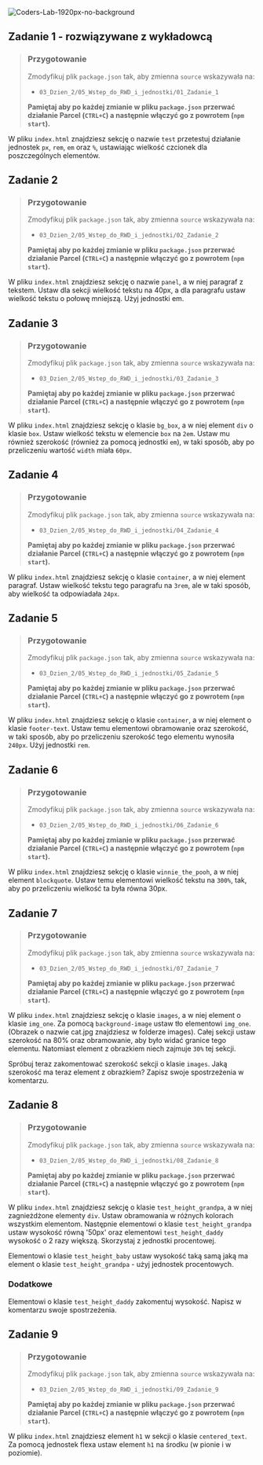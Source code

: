 ![Coders-Lab-1920px-no-background](https://user-images.githubusercontent.com/30623667/104709394-2cabee80-571f-11eb-9518-ea6a794e558e.png)


## Zadanie 1 - rozwiązywane z wykładowcą

> ### Przygotowanie
> Zmodyfikuj plik `package.json` tak, aby zmienna `source` wskazywała na:
> -  `03_Dzien_2/05_Wstep_do_RWD_i_jednostki/01_Zadanie_1`
>
> **Pamiętaj aby po każdej zmianie w pliku `package.json` przerwać działanie Parcel (`CTRL+C`) a następnie włączyć go z powrotem (`npm start`).**

W pliku `index.html` znajdziesz sekcję o nazwie `test` przetestuj działanie jednostek `px`, `rem`, `em` oraz `%`, ustawiając wielkość czcionek dla poszczególnych elementów.



## Zadanie 2 

> ### Przygotowanie
> Zmodyfikuj plik `package.json` tak, aby zmienna `source` wskazywała na:
> -  `03_Dzien_2/05_Wstep_do_RWD_i_jednostki/02_Zadanie_2`
>
> **Pamiętaj aby po każdej zmianie w pliku `package.json` przerwać działanie Parcel (`CTRL+C`) a następnie włączyć go z powrotem (`npm start`).**

W pliku `index.html` znajdziesz sekcję o nazwie `panel`, a w niej paragraf z tekstem.
Ustaw dla sekcji wielkość tekstu na 40px, a dla paragrafu ustaw wielkość tekstu o połowę mniejszą.
Użyj jednostki em.



## Zadanie 3

> ### Przygotowanie
> Zmodyfikuj plik `package.json` tak, aby zmienna `source` wskazywała na:
> -  `03_Dzien_2/05_Wstep_do_RWD_i_jednostki/03_Zadanie_3`
>
> **Pamiętaj aby po każdej zmianie w pliku `package.json` przerwać działanie Parcel (`CTRL+C`) a następnie włączyć go z powrotem (`npm start`).**

W pliku `index.html` znajdziesz sekcję o klasie `bg_box`, a w niej element `div` o klasie `box`.
Ustaw wielkość tekstu w elemencie `box` na `2em`. Ustaw mu również szerokość (również za pomocą jednostki `em`), w taki sposób,
aby po przeliczeniu wartość `width` miała `60px`.



## Zadanie 4

> ### Przygotowanie
> Zmodyfikuj plik `package.json` tak, aby zmienna `source` wskazywała na:
> -  `03_Dzien_2/05_Wstep_do_RWD_i_jednostki/04_Zadanie_4`
>
> **Pamiętaj aby po każdej zmianie w pliku `package.json` przerwać działanie Parcel (`CTRL+C`) a następnie włączyć go z powrotem (`npm start`).**

W pliku `index.html` znajdziesz sekcję o klasie `container`, a w niej element paragraf.
Ustaw wielkość tekstu tego paragrafu na `3rem`, ale w taki sposób, aby wielkość ta odpowiadała `24px`.



## Zadanie 5

> ### Przygotowanie
>
> Zmodyfikuj plik `package.json` tak, aby zmienna `source` wskazywała na:
>
> - `03_Dzien_2/05_Wstep_do_RWD_i_jednostki/05_Zadanie_5`
>
> **Pamiętaj aby po każdej zmianie w pliku `package.json` przerwać działanie Parcel (`CTRL+C`) a następnie włączyć go z powrotem (`npm start`).**

W pliku `index.html` znajdziesz sekcję o klasie `container`, a w niej element o klasie `footer-text`. Ustaw temu elementowi obramowanie oraz szerokość, w taki sposób, aby po przeliczeniu szerokość tego elementu wynosiła `240px`. Użyj jednostki `rem`.


## Zadanie 6

> ### Przygotowanie
> Zmodyfikuj plik `package.json` tak, aby zmienna `source` wskazywała na:
> -  `03_Dzien_2/05_Wstep_do_RWD_i_jednostki/06_Zadanie_6`
>
> **Pamiętaj aby po każdej zmianie w pliku `package.json` przerwać działanie Parcel (`CTRL+C`) a następnie włączyć go z powrotem (`npm start`).**

W pliku `index.html` znajdziesz sekcję o klasie `winnie_the_pooh`, a w niej element `blockquote`.
Ustaw temu elementowi wielkość tekstu na `300%`, tak, aby po przeliczeniu wielkość ta była równa 30px.



## Zadanie 7

> ### Przygotowanie
> Zmodyfikuj plik `package.json` tak, aby zmienna `source` wskazywała na:
> -  `03_Dzien_2/05_Wstep_do_RWD_i_jednostki/07_Zadanie_7`
>
> **Pamiętaj aby po każdej zmianie w pliku `package.json` przerwać działanie Parcel (`CTRL+C`) a następnie włączyć go z powrotem (`npm start`).**

W pliku `index.html` znajdziesz sekcję o klasie `images`, a w niej element o klasie  `img_one`.
Za pomocą `background-image` ustaw tło elementowi `img_one`. (Obrazek o nazwie cat.jpg znajdziesz w folderze images).
Całej sekcji ustaw szerokość na 80% oraz obramowanie, aby było widać granice tego elementu.
Natomiast element z obrazkiem niech zajmuje `30%` tej sekcji.

Spróbuj teraz zakomentować szerokość sekcji o klasie `images`. Jaką szerokość ma teraz element z obrazkiem?
Zapisz swoje spostrzeżenia w komentarzu.



## Zadanie 8

> ### Przygotowanie
> Zmodyfikuj plik `package.json` tak, aby zmienna `source` wskazywała na:
> -  `03_Dzien_2/05_Wstep_do_RWD_i_jednostki/08_Zadanie_8`
>
> **Pamiętaj aby po każdej zmianie w pliku `package.json` przerwać działanie Parcel (`CTRL+C`) a następnie włączyć go z powrotem (`npm start`).**

W pliku `index.html` znajdziesz sekcję o klasie `test_height_grandpa`, a w niej zagnieżdżone elementy `div`.
Ustaw obramowania w różnych kolorach wszystkim elementom. Następnie elementowi o klasie `test_height_grandpa`
ustaw wysokość równą '50px' oraz elementowi `test_height_daddy` wysokość o 2 razy większą.
Skorzystaj z jednostki procentowej.

Elementowi o klasie `test_height_baby` ustaw wysokość taką samą jaką ma element o klasie `test_height_grandpa` - użyj jednostek
procentowych.

### Dodatkowe
Elementowi o klasie `test_height_daddy` zakomentuj wysokość. Napisz w komentarzu swoje spostrzeżenia.



## Zadanie 9

> ### Przygotowanie
>
> Zmodyfikuj plik `package.json` tak, aby zmienna `source` wskazywała na:
>
> - `03_Dzien_2/05_Wstep_do_RWD_i_jednostki/09_Zadanie_9`
>
> **Pamiętaj aby po każdej zmianie w pliku `package.json` przerwać działanie Parcel (`CTRL+C`) a następnie włączyć go z powrotem (`npm start`).**

W pliku `index.html` znajdziesz element `h1` w sekcji o klasie `centered_text`. Za pomocą jednostek flexa ustaw element `h1` na środku (w pionie i w poziomie).
